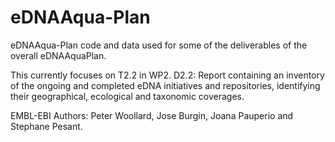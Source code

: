 # eDNAAqua-Plan
eDNAAqua-Plan code and data used for some of the deliverables of the overall eDNAAquaPlan.

This currently focuses on T2.2 in WP2. D2.2: Report containing an inventory of the ongoing and completed eDNA initiatives and repositories, identifying their geographical, ecological and taxonomic coverages.

EMBL-EBI Authors: Peter Woollard, Jose Burgin, Joana Pauperio and Stephane Pesant.